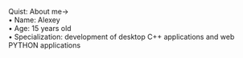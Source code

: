 Quist:
      About me->  
      • Name: Alexey  
      • Age: 15 years old  
      • Specialization: development of desktop C++ applications and web PYTHON applications  

